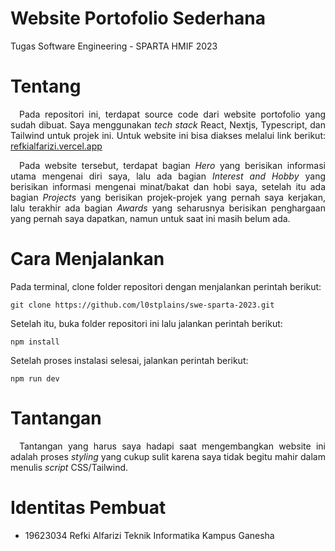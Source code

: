 # Website Portofolio Sederhana

Tugas Software Engineering - SPARTA HMIF 2023

# Tentang
<p align="justify">
&emsp;Pada repositori ini, terdapat source code dari website portofolio yang sudah dibuat. Saya menggunakan <i>tech stack</i> React, Nextjs, Typescript, dan Tailwind untuk projek ini. Untuk website ini bisa diakses melalui link berikut: <a href="https://refkialfarizi.vercel.app/" target="_blank">refkialfarizi.vercel.app</a>
</p>
<p align="justify">
&emsp;Pada website tersebut, terdapat bagian <i>Hero</i> yang berisikan informasi utama mengenai diri saya, lalu ada bagian <i>Interest and Hobby</i> yang berisikan informasi mengenai minat/bakat dan hobi saya, setelah itu ada bagian <i>Projects</i> yang berisikan projek-projek yang pernah saya kerjakan, lalu terakhir ada bagian <i>Awards</i> yang seharusnya berisikan penghargaan yang pernah saya dapatkan, namun untuk saat ini masih belum ada.
</p>

# Cara Menjalankan
Pada terminal, clone folder repositori dengan menjalankan perintah berikut:
```console
git clone https://github.com/l0stplains/swe-sparta-2023.git
```
Setelah itu, buka folder repositori ini lalu jalankan perintah berikut:
```console
npm install
```
Setelah proses instalasi selesai, jalankan perintah berikut:
```console
npm run dev
```
# Tantangan
<p align="justify">
&emsp;Tantangan yang harus saya hadapi saat mengembangkan website ini adalah proses <i>styling</i> yang cukup sulit karena saya tidak begitu mahir dalam menulis <i>script</i> CSS/Tailwind.
</p>

# Identitas Pembuat
* 19623034	Refki Alfarizi Teknik Informatika Kampus Ganesha
